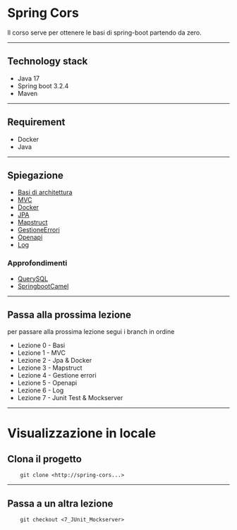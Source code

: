 # Spring Cors

Il corso serve per ottenere le basi di spring-boot partendo da zero.

---

## Technology stack

- Java 17
- Spring boot 3.2.4
- Maven

---

## Requirement

- Docker
- Java


---

## Spiegazione

-  [Basi di architettura](doc%2FBASI.md)
-  [MVC](doc%2FMVC.md)
-  [Docker](doc%2FDocker.md)
-  [JPA](doc%2FJPA.md)
-  [Mapstruct](doc%2FMapstruct.md)
-  [GestioneErrori](doc%2FGestioneErrori.md)
-  [Openapi](doc%2FOpenapi.md)
-  [Log](doc%2FLog.md)

### Approfondimenti
- [QuerySQL](doc%2Finsight%2FQuerySQL.md)
- [SpringbootCamel](doc%2Finsight%2FSpringbootCamel.md)


---

## Passa alla prossima lezione

per passare alla prossima lezione segui i branch in ordine

- Lezione 0 - Basi
- Lezione 1 - MVC
- Lezione 2 - Jpa & Docker
- Lezione 3 - Mapstruct
- Lezione 4 - Gestione errori
- Lezione 5 - Openapi
- Lezione 6 - Log
- Lezione 7 - Junit Test & Mockserver

---

# Visualizzazione in locale
## Clona il progetto

```shell script
    git clone <http://spring-cors...>
```

---

## Passa a un altra lezione

```shell script
    git checkout <7_JUnit_Mockserver>
```



